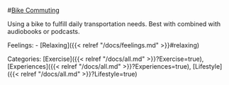 #[Bike Commuting](https://kovasap.github.io/docs/lifestyle-optimizations/bike-commuting/)

Using a bike to fulfill daily transportation needs. Best with combined with audiobooks or podcasts.

Feelings:   - [Relaxing]({{< relref "/docs/feelings.md" >}}#relaxing)

Categories: [Exercise]({{< relref "/docs/all.md" >}}?Exercise=true), [Experiences]({{< relref "/docs/all.md" >}}?Experiences=true), [Lifestyle]({{< relref "/docs/all.md" >}}?Lifestyle=true)